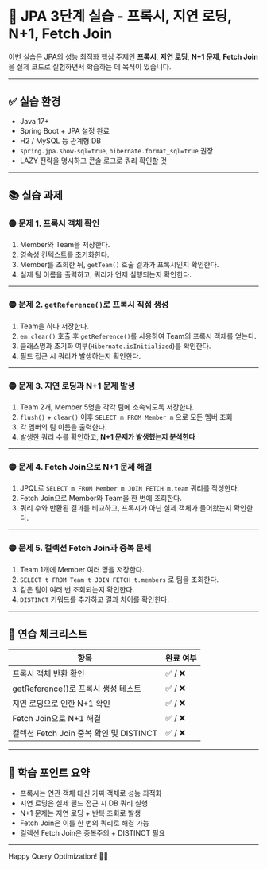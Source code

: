 # 🚀 JPA 3단계 실습 - 프록시, 지연 로딩, N+1, Fetch Join

이번 실습은 JPA의 성능 최적화 핵심 주제인 **프록시**, **지연 로딩**, **N+1 문제**, **Fetch Join**을 실제 코드로 실험하면서 학습하는 데 목적이 있습니다.

---

## ✅ 실습 환경

- Java 17+
- Spring Boot + JPA 설정 완료
- H2 / MySQL 등 관계형 DB
- `spring.jpa.show-sql=true`, `hibernate.format_sql=true` 권장
- LAZY 전략을 명시하고 콘솔 로그로 쿼리 확인할 것

---

## 📚 실습 과제

### 🟡 문제 1. 프록시 객체 확인

1. Member와 Team을 저장한다.
2. 영속성 컨텍스트를 초기화한다.
3. Member를 조회한 뒤, `getTeam()` 호출 결과가 프록시인지 확인한다.
4. 실제 팀 이름을 출력하고, 쿼리가 언제 실행되는지 확인한다.

---

### 🟡 문제 2. `getReference()`로 프록시 직접 생성

1. Team을 하나 저장한다.
2. `em.clear()` 호출 후 `getReference()`를 사용하여 Team의 프록시 객체를 얻는다.
3. 클래스명과 초기화 여부(`Hibernate.isInitialized`)를 확인한다.
4. 필드 접근 시 쿼리가 발생하는지 확인한다.

---

### 🟡 문제 3. 지연 로딩과 N+1 문제 발생

1. Team 2개, Member 5명을 각각 팀에 소속되도록 저장한다.
2. `flush()` + `clear()` 이후 `SELECT m FROM Member m` 으로 모든 멤버 조회
3. 각 멤버의 팀 이름을 출력한다.
4. 발생한 쿼리 수를 확인하고, **N+1 문제가 발생했는지 분석한다**

---

### 🟡 문제 4. Fetch Join으로 N+1 문제 해결

1. JPQL로 `SELECT m FROM Member m JOIN FETCH m.team` 쿼리를 작성한다.
2. Fetch Join으로 Member와 Team을 한 번에 조회한다.
3. 쿼리 수와 반환된 결과를 비교하고, 프록시가 아닌 실제 객체가 들어왔는지 확인한다.

---

### 🟡 문제 5. 컬렉션 Fetch Join과 중복 문제

1. Team 1개에 Member 여러 명을 저장한다.
2. `SELECT t FROM Team t JOIN FETCH t.members` 로 팀을 조회한다.
3. 같은 팀이 여러 번 조회되는지 확인한다.
4. `DISTINCT` 키워드를 추가하고 결과 차이를 확인한다.

---

## 🎯 연습 체크리스트

| 항목                          | 완료 여부 |
|-------------------------------|------------|
| 프록시 객체 반환 확인               | ✅ / ❌ |
| getReference()로 프록시 생성 테스트   | ✅ / ❌ |
| 지연 로딩으로 인한 N+1 확인          | ✅ / ❌ |
| Fetch Join으로 N+1 해결            | ✅ / ❌ |
| 컬렉션 Fetch Join 중복 확인 및 DISTINCT | ✅ / ❌ |

---

## 🧠 학습 포인트 요약

- 프록시는 연관 객체 대신 가짜 객체로 성능 최적화
- 지연 로딩은 실제 필드 접근 시 DB 쿼리 실행
- N+1 문제는 지연 로딩 + 반복 조회로 발생
- Fetch Join은 이를 한 번의 쿼리로 해결 가능
- 컬렉션 Fetch Join은 중복주의 + DISTINCT 필요

---

Happy Query Optimization! 🎯🔥

